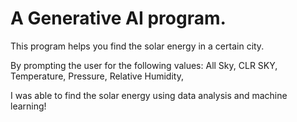 # A Generative AI program.

This program helps you find the solar energy in a certain city.

By prompting the user for the following values: All Sky, CLR SKY, Temperature, Pressure, Relative Humidity,

I was able to find the solar energy using data analysis and machine learning!
